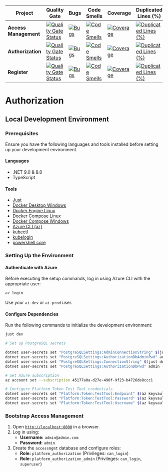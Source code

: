 <div align="center">

| Project               | Quality Gate                                                                                                                                                                                                    | Bugs                                                                                                                                                                                     | Code Smells                                                                                                                                                                                            | Coverage                                                                                                                                                                                         | Duplicated Lines (%)                                                                                                                                                                                                         |
| --------------------- | --------------------------------------------------------------------------------------------------------------------------------------------------------------------------------------------------------------- | ---------------------------------------------------------------------------------------------------------------------------------------------------------------------------------------- | ------------------------------------------------------------------------------------------------------------------------------------------------------------------------------------------------------ | ------------------------------------------------------------------------------------------------------------------------------------------------------------------------------------------------ | ---------------------------------------------------------------------------------------------------------------------------------------------------------------------------------------------------------------------------- |
| **Access Management** | [![Quality Gate Status](https://sonarcloud.io/api/project_badges/measure?project=Authorization_AccessManagement&metric=alert_status)](https://sonarcloud.io/summary/new_code?id=Authorization_AccessManagement) | [![Bugs](https://sonarcloud.io/api/project_badges/measure?project=Authorization_AccessManagement&metric=bugs)](https://sonarcloud.io/summary/new_code?id=Authorization_AccessManagement) | [![Code Smells](https://sonarcloud.io/api/project_badges/measure?project=Authorization_AccessManagement&metric=code_smells)](https://sonarcloud.io/summary/new_code?id=Authorization_AccessManagement) | [![Coverage](https://sonarcloud.io/api/project_badges/measure?project=Authorization_AccessManagement&metric=coverage)](https://sonarcloud.io/summary/new_code?id=Authorization_AccessManagement) | [![Duplicated Lines (%)](https://sonarcloud.io/api/project_badges/measure?project=Authorization_AccessManagement&metric=duplicated_lines_density)](https://sonarcloud.io/summary/new_code?id=Authorization_AccessManagement) |
| **Authorization**     | [![Quality Gate Status](https://sonarcloud.io/api/project_badges/measure?project=Authorization_Authorization&metric=alert_status)](https://sonarcloud.io/summary/new_code?id=Authorization_Authorization)       | [![Bugs](https://sonarcloud.io/api/project_badges/measure?project=Authorization_Authorization&metric=bugs)](https://sonarcloud.io/summary/new_code?id=Authorization_Authorization)       | [![Code Smells](https://sonarcloud.io/api/project_badges/measure?project=Authorization_Authorization&metric=code_smells)](https://sonarcloud.io/summary/new_code?id=Authorization_Authorization)       | [![Coverage](https://sonarcloud.io/api/project_badges/measure?project=Authorization_Authorization&metric=coverage)](https://sonarcloud.io/summary/new_code?id=Authorization_Authorization)       | [![Duplicated Lines (%)](https://sonarcloud.io/api/project_badges/measure?project=Authorization_Authorization&metric=duplicated_lines_density)](https://sonarcloud.io/summary/new_code?id=Authorization_Authorization)       |
| **Register**          | [![Quality Gate Status](https://sonarcloud.io/api/project_badges/measure?project=Authorization_Register&metric=alert_status)](https://sonarcloud.io/summary/new_code?id=Authorization_Register)                 | [![Bugs](https://sonarcloud.io/api/project_badges/measure?project=Authorization_Register&metric=bugs)](https://sonarcloud.io/summary/new_code?id=Authorization_Register)                 | [![Code Smells](https://sonarcloud.io/api/project_badges/measure?project=Authorization_Register&metric=code_smells)](https://sonarcloud.io/summary/new_code?id=Authorization_Register)                 | [![Coverage](https://sonarcloud.io/api/project_badges/measure?project=Authorization_Register&metric=coverage)](https://sonarcloud.io/summary/new_code?id=Authorization_Register)                 | [![Duplicated Lines (%)](https://sonarcloud.io/api/project_badges/measure?project=Authorization_Register&metric=duplicated_lines_density)](https://sonarcloud.io/summary/new_code?id=Authorization_Register)                 |

</div>

# Authorization

## Local Development Environment

### Prerequisites

Ensure you have the following languages and tools installed before setting up your development environment.

#### Languages
- .NET 9.0 & 8.0
- TypeScript

#### Tools
- [Just](https://github.com/casey/just?tab=readme-ov-file#installation)
- [Docker Desktop Windows](http://docs.docker.com/desktop/setup/install/windows-install/)
- [Docker Engine Linux](https://docs.docker.com/engine/install/)
- [Docker Compose Linux](https://docs.docker.com/compose/install/)
- [Docker Compose Windows](https://podman-desktop.io/docs/compose/setting-up-compose)
- [Azure CLI (az)](https://learn.microsoft.com/en-us/cli/azure/install-azure-cli)
- [kubectl](https://kubernetes.io/docs/tasks/tools/)
- [kubelogin](https://azure.github.io/kubelogin/install.html)
- [powershell core](https://learn.microsoft.com/en-us/powershell/scripting/install/installing-powershell-on-windows?view=powershell-7.5)

### Setting Up the Environment

#### Authenticate with Azure
Before executing the setup commands, log in using Azure CLI with the appropriate user:

```bash
az login
```

Use your `ai-dev` or `ai-prod` user.

#### Configure Dependencies
Run the following commands to initialize the development environment:

```bash
just dev

# Set up PostgreSQL secrets

dotnet user-secrets set "PostgreSQLSettings:AdminConnectionString" $(just dev-pgsql-connection-string) --id Altinn.Authorization
dotnet user-secrets set "PostgreSQLSettings:AuthorizationDbAdminPwd" admin --id Altinn.Authorization
dotnet user-secrets set "PostgreSQLSettings:ConnectionString" $(just dev-pgsql-connection-string) --id Altinn.Authorization
dotnet user-secrets set "PostgreSQLSettings:AuthorizationDbPwd" admin --id Altinn.Authorization

# Set Azure subscription
az account set --subscription 45177a0a-d27e-490f-9f23-b4726de8ccc1

# Configure Platform Token Test Tool credentials
dotnet user-secrets set "Platform:Token:TestTool:Endpoint" $(az keyvault secret show --id=https://rgaltinnauth001local.vault.azure.net/secrets/Platform--Token--TestTool--Endpoint --query value --output tsv) --id Altinn.Authorization
dotnet user-secrets set "Platform:Token:TestTool:Password" $(az keyvault secret show --id=https://rgaltinnauth001local.vault.azure.net/secrets/Platform--Token--TestTool--Password --query value --output tsv) --id Altinn.Authorization
dotnet user-secrets set "Platform:Token:TestTool:Username" $(az keyvault secret show --id=https://rgaltinnauth001local.vault.azure.net/secrets/Platform--Token--TestTool--Username --query value --output tsv) --id Altinn.Authorization
```

### Bootstrap Access Management

1. Open [`http://localhost:8000`](http://localhost:8000) in a browser.
2. Log in using:
   - **Username:** `admin@admin.com`
   - **Password:** `admin`
3. Create the `accessmgmt` database and configure roles:
   - **Role:** `platform_authorization` (Privileges: `can_login`)
   - **Role:** `platform_authorization_admin` (Privileges: `can_login`, `superuser`)
